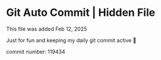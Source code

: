 # Git Auto Commit | Hidden File

This file was added Feb 12, 2025

Just for fun and keeping my daily git commit active 🤪

commit number: 119434
